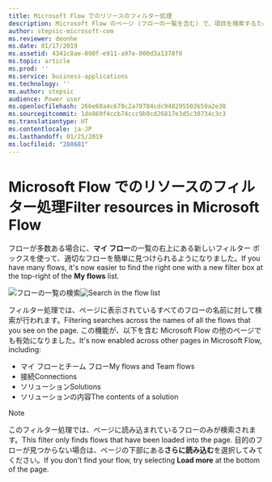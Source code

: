 ```yaml
---
title: Microsoft Flow でのリソースのフィルター処理
description: Microsoft Flow のページ (フローの一覧を含む) で、項目を検索するためのフィルター処理がサポートされるようになりました。
author: stepsic-microsoft-com
ms.reviewer: deonhe
ms.date: 01/17/2019
ms.assetid: 4341c8ae-890f-e911-a97e-000d3a1378f6
ms.topic: article
ms.prod: ''
ms.service: business-applications
ms.technology: ''
ms.author: stepsic
audience: Power user
ms.openlocfilehash: 266e68a4c678c2a70784cdc948295503b59a2e38
ms.sourcegitcommit: 1de869f4ccb74ccc9b9cd26817e3d5c30734c3c3
ms.translationtype: HT
ms.contentlocale: ja-JP
ms.lasthandoff: 01/25/2019
ms.locfileid: "288681"
---
```

# <a name="filter-resources-in-microsoft-flow"></a><span data-ttu-id="c9ca6-103">Microsoft Flow でのリソースのフィルター処理</span><span class="sxs-lookup"><span data-stu-id="c9ca6-103">Filter resources in Microsoft Flow</span></span>




<span data-ttu-id="c9ca6-104">フローが多数ある場合に、**マイ フロー**の一覧の右上にある新しいフィルター ボックスを使って、適切なフローを簡単に見つけられるようになりました。</span><span class="sxs-lookup"><span data-stu-id="c9ca6-104">If you have many flows, it's now easier to find the right one with a new filter box at the top-right of the **My flows** list.</span></span>

<span data-ttu-id="c9ca6-105">![フローの一覧の検索](media/search-in-flow-list-1.png "フローの一覧の検索")</span><span class="sxs-lookup"><span data-stu-id="c9ca6-105">![Search in the flow list](media/search-in-flow-list-1.png "Search in the flow list")</span></span>

<span data-ttu-id="c9ca6-106">フィルター処理では、ページに表示されているすべてのフローの名前に対して検索が行われます。</span><span class="sxs-lookup"><span data-stu-id="c9ca6-106">Filtering searches across the names of all the flows that you see on the page.</span></span> <span data-ttu-id="c9ca6-107">この機能が、以下を含む Microsoft Flow の他のページでも有効になりました。</span><span class="sxs-lookup"><span data-stu-id="c9ca6-107">It's now enabled across other pages in Microsoft Flow, including:</span></span>

- <span data-ttu-id="c9ca6-108">マイ フローとチーム フロー</span><span class="sxs-lookup"><span data-stu-id="c9ca6-108">My flows and Team flows</span></span>
- <span data-ttu-id="c9ca6-109">接続</span><span class="sxs-lookup"><span data-stu-id="c9ca6-109">Connections</span></span>
- <span data-ttu-id="c9ca6-110">ソリューション</span><span class="sxs-lookup"><span data-stu-id="c9ca6-110">Solutions</span></span>
- <span data-ttu-id="c9ca6-111">ソリューションの内容</span><span class="sxs-lookup"><span data-stu-id="c9ca6-111">The contents of a solution</span></span>

> [!NOTE]
> <span data-ttu-id="c9ca6-112">このフィルター処理では、ページに読み込まれているフローのみが検索されます。</span><span class="sxs-lookup"><span data-stu-id="c9ca6-112">This filter only finds flows that have been loaded into the page.</span></span> <span data-ttu-id="c9ca6-113">目的のフローが見つからない場合は、ページの下部にある**さらに読み込む**を選択してみてください。</span><span class="sxs-lookup"><span data-stu-id="c9ca6-113">If you don't find your flow, try selecting **Load more** at the bottom of the page.</span></span>
